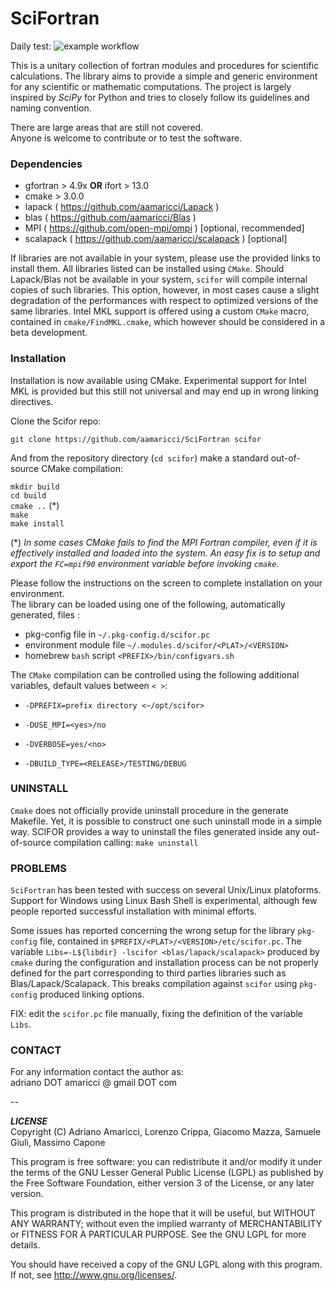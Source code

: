 # SciFortran

Daily test:  ![example workflow](https://github.com/QcmPlab/SciFortran/blob/master/.github/workflows/Scheduled.yml/badge.svg)   

This is a unitary collection of fortran modules and procedures for scientific calculations. The library aims to provide a simple and generic environment for any scientific or mathematic computations. The project is largely inspired by *SciPy* for Python and tries to closely follow its guidelines and naming convention. 

There are large areas that are still not covered.  
Anyone is welcome to contribute or to test the software. 

### Dependencies

* gfortran > 4.9x **OR** ifort  > 13.0
* cmake > 3.0.0    
* lapack  ( https://github.com/aamaricci/Lapack )   
* blas  ( https://github.com/aamaricci/Blas )   
* MPI ( https://github.com/open-mpi/ompi )  [optional, recommended]
* scalapack  ( https://github.com/aamaricci/scalapack )  [optional]

If libraries are not available in your system, please use the provided links to install them. All libraries listed can be installed using `CMake`. Should Lapack/Blas not be available in your system, `scifor` will compile internal copies of such libraries. This option, however, in most cases cause a slight degradation of the performances with respect to optimized versions of the same libraries. Intel MKL support is offered using a custom `CMake` macro, contained in `cmake/FindMKL.cmake`, which however should be considered in a beta development.       



### Installation

Installation is now available using CMake. Experimental support for Intel MKL is provided but this still not universal and may end up in wrong linking directives. 

Clone the Scifor repo:

`git clone https://github.com/aamaricci/SciFortran scifor`

And from the repository directory (`cd scifor`) make a standard out-of-source CMake compilation:

`mkdir build`  
`cd build`  
`cmake ..`      (*)  
`make`     
`make install`   

(*) *In some cases CMake fails to find the MPI Fortran compiler, even if it is effectively installed and loaded into the system. An easy fix is to setup and export the `FC=mpif90` environment variable before invoking `cmake`.* 

Please follow the instructions on the screen to complete installation on your environment.  
The library can be loaded using one of the following, automatically generated, files :  

* pkg-config file in `~/.pkg-config.d/scifor.pc`  
* environment module file `~/.modules.d/scifor/<PLAT>/<VERSION>`  
* homebrew `bash` script `<PREFIX>/bin/configvars.sh`


The `CMake` compilation can be controlled using the following additional variables, default values between `< >`:   

* `-DPREFIX=prefix directory <~/opt/scifor>` 

* `-DUSE_MPI=<yes>/no`  

* `-DVERBOSE=yes/<no> `  

* `-DBUILD_TYPE=<RELEASE>/TESTING/DEBUG`  

### UNINSTALL

`Cmake` does not officially provide uninstall procedure in the generate Makefile. Yet, it is possible to construct one such uninstall mode in a simple way. SCIFOR provides a way to uninstall the files generated inside any out-of-source compilation calling: 
`make uninstall`  



### PROBLEMS

`SciFortran` has been tested with success on several Unix/Linux platoforms. Support for Windows using Linux Bash Shell is experimental, although few people reported successful installation with minimal efforts. 

Some issues has reported concerning the wrong setup for the library `pkg-config` file, contained in  `$PREFIX/<PLAT>/<VERSION>/etc/scifor.pc`. The variable `Libs=-L${libdir} -lscifor <blas/lapack/scalapack>` produced by `cmake` during the configuration and installation process can be not properly defined for the part corresponding to third parties libraries such as Blas/Lapack/Scalapack. This breaks compilation against `scifor` using `pkg-config` produced linking options. 

FIX: edit the `scifor.pc` file manually, fixing the definition of the variable `Libs`. 

 

### CONTACT

For any information contact the author as:  
adriano DOT amaricci @ gmail DOT com

--

***LICENSE***  
Copyright (C) Adriano Amaricci, Lorenzo Crippa, Giacomo Mazza, Samuele Giuli, Massimo Capone

This program is free software: you can redistribute it and/or modify
it under the terms of the GNU Lesser General Public License (LGPL) as published by
the Free Software Foundation, either version 3 of the License, or any later version.

This program is distributed in the hope that it will be useful,
but WITHOUT ANY WARRANTY; without even the implied warranty of
MERCHANTABILITY or FITNESS FOR A PARTICULAR PURPOSE.  See the
GNU LGPL for more details.

You should have received a copy of the GNU LGPL along with this program.  If not, see <http://www.gnu.org/licenses/>.

